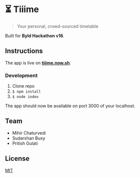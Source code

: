 # ⏳ Tiiime

> Your personal, crowd-sourced timetable

Built for **Byld Hackathon v16**.

## Instructions

The app is live on [**tiiime.now.sh**](https://tiiime.now.sh).

### Development

1. Clone repo
2. `$ npm install`
3. `$ node index`

The app should now be available on port 3000 of your localhost.

## Team

* Mihir Chaturvedi
* Sudarshan Buxy
* Pritish Gulati

## License

[MIT](LICENSE)
